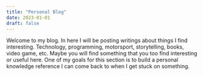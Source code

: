 ```yaml
---
title: "Personal Blog"
date: 2023-01-01
draft: false
---
```


Welcome to my blog. In here I will be posting writings about things I find interesting. Technology, programming, motorsport, storytelling, books, video game, etc.
Maybe you will find something that you too find interesting or useful here. One of my goals for this section is to build a personal knowledge reference I can come back to when I get stuck on something.